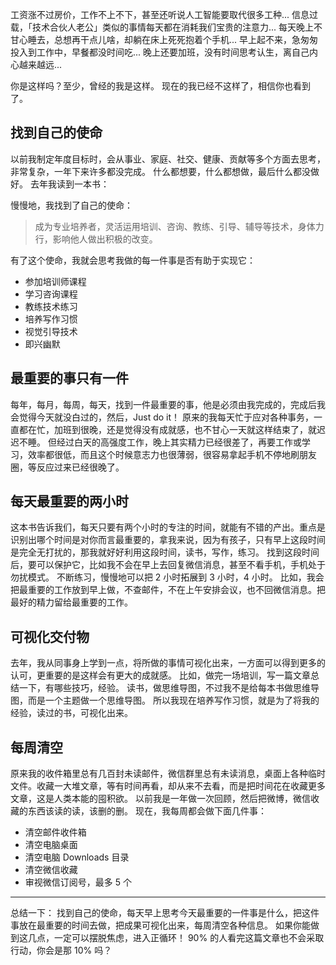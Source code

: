 工资涨不过房价，工作不上不下，甚至还听说人工智能要取代很多工种...
信息过载，「技术合伙人老公」类似的事情每天都在消耗我们宝贵的注意力...
每天晚上不甘心睡去，总想再干点儿啥，却躺在床上死死抱着个手机...
早上起不来，急匆匆投入到工作中，早餐都没时间吃...
晚上还要加班，没有时间思考认生，离自己内心越来越远...

你是这样吗？至少，曾经的我是这样。
现在的我已经不这样了，相信你也看到了。

## 找到自己的使命
以前我制定年度目标时，会从事业、家庭、社交、健康、贡献等多个方面去思考，非常复杂，一年下来许多都没完成。
什么都想要，什么都想做，最后什么都没做好。
去年我读到一本书：

慢慢地，我找到了自己的使命：
>成为专业培养者，灵活运用培训、咨询、教练、引导、辅导等技术，身体力行，影响他人做出积极的改变。

有了这个使命，我就会思考我做的每一件事是否有助于实现它：
* 参加培训师课程
* 学习咨询课程
* 教练技术练习
* 培养写作习惯
* 视觉引导技术
* 即兴幽默

## 最重要的事只有一件
每年，每月，每周，每天，找到一件最重要的事，他是必须由我完成的，完成后我会觉得今天就没白过的，然后，Just do it！
原来的我每天忙于应对各种事务，一直都在忙，加班到很晚，还是觉得没有成就感，也不甘心一天就这样结束了，就迟迟不睡。
但经过白天的高强度工作，晚上其实精力已经很差了，再要工作或学习，效率都很低，而且这个时候意志力也很薄弱，很容易拿起手机不停地刷朋友圈，等反应过来已经很晚了。

## 每天最重要的两小时
这本书告诉我们，每天只要有两个小时的专注的时间，就能有不错的产出。重点是识别出哪个时间是对你而言最重要的，拿我来说，因为有孩子，只有早上这段时间是完全无打扰的，那我就好好利用这段时间，读书，写作，练习。
找到这段时间后，要可以保护它，比如我不会在早上去回复微信消息，甚至不看手机，手机处于勿扰模式。
不断练习，慢慢地可以把 2 小时拓展到 3 小时，4 小时。
比如，我会把最重要的工作放到早上做，不查邮件，不在上午安排会议，也不回微信消息。把最好的精力留给最重要的工作。

## 可视化交付物
去年，我从同事身上学到一点，将所做的事情可视化出来，一方面可以得到更多的认可，更重要的是这样会有更大的成就感。
比如，做完一场培训，写一篇文章总结一下，有哪些技巧，经验。
读书，做思维导图，不过我不是给每本书做思维导图，而是一个主题做一个思维导图。
所以我现在培养写作习惯，就是为了将我的经验，读过的书，可视化出来。

## 每周清空
原来我的收件箱里总有几百封未读邮件，微信群里总有未读消息，桌面上各种临时文件。收藏一大堆文章，等有时间再看，却从来不去看，而是把时间花在收藏更多文章，这是人类本能的囤积欲。
以前我是一年做一次回顾，然后把微博，微信收藏的东西该读的读，该删的删。
现在，我每周都会做下面几件事：
* 清空邮件收件箱 
* 清空电脑桌面
* 清空电脑 Downloads 目录
* 清空微信收藏
* 审视微信订阅号，最多 5 个

---
总结一下：
找到自己的使命，每天早上思考今天最重要的一件事是什么，把这件事放在最重要的时间去做，把成果可视化出来，每周清空各种信息。
如果你能做到这几点，一定可以摆脱焦虑，进入正循环！
90% 的人看完这篇文章也不会采取行动，你会是那 10% 吗？